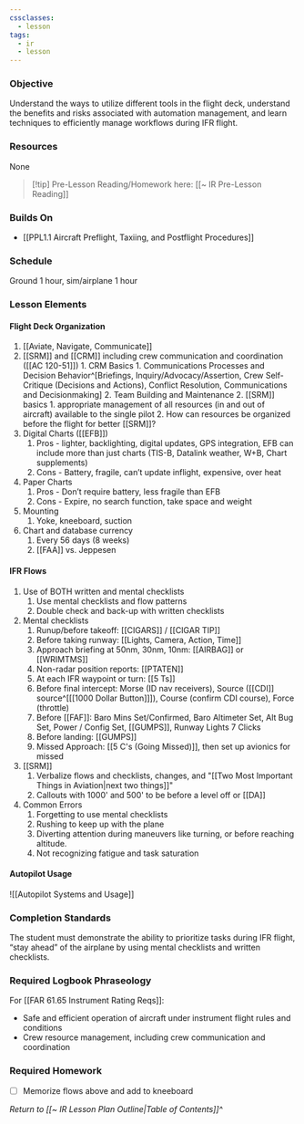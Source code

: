 ```yaml
---
cssclasses:
  - lesson
tags:
  - ir
  - lesson
---
```

### Objective
Understand the ways to utilize different tools in the flight deck, understand the benefits and risks associated with automation management, and learn techniques to efficiently manage workflows during IFR flight. 

### Resources
None

> [!tip] Pre-Lesson Reading/Homework here: [[~ IR Pre-Lesson Reading]]

### Builds On
- [[PPL1.1 Aircraft Preflight, Taxiing, and Postflight Procedures]]

### Schedule
Ground 1 hour, sim/airplane 1 hour

### Lesson Elements
#### Flight Deck Organization
1. [[Aviate, Navigate, Communicate]]
2. [[SRM]] and [[CRM]] including crew communication and coordination ([[AC 120-51]])
		1. CRM Basics
			1. Communications Processes and Decision Behavior^[Briefings, Inquiry/Advocacy/Assertion, Crew Self-Critique (Decisions and Actions), Conflict Resolution, Communications and Decisionmaking]
			2. Team Building and Maintenance
		2. [[SRM]] basics
			1. appropriate management of all resources (in and out of aircraft) available to the single pilot
			2. How can resources be organized before the flight for better [[SRM]]?
3. Digital Charts ([[EFB]])
	1. Pros - lighter, backlighting, digital updates, GPS integration, EFB can include more than just charts (TIS-B, Datalink weather, W+B, Chart supplements)
	2. Cons - Battery, fragile, can’t update inflight, expensive, over heat
4. Paper Charts
	1. Pros - Don’t require battery, less fragile than EFB
	2. Cons - Expire, no search function, take space and weight
5. Mounting
	1. Yoke, kneeboard, suction
6. Chart and database currency
	1. Every 56 days (8 weeks)
	2. [[FAA]] vs. Jeppesen

#### IFR Flows
1. Use of BOTH written and mental checklists 
	1. Use mental checklists and flow patterns 
	2. Double check and back-up with written checklists 
2. Mental checklists 
	1. Runup/before takeoff: [[CIGARS]] / [[CIGAR TIP]]
	2. Before taking runway: [[Lights, Camera, Action, Time]]
	4. Approach briefing at 50nm, 30nm, 10nm: [[AIRBAG]] or [[WRIMTMS]]
	5. Non-radar position reports: [[PTATEN]]
	6. At each IFR waypoint or turn: [[5 Ts]]
	7. Before final intercept: Morse (ID nav receivers), Source ([[CDI]] source^[[[1000 Dollar Button]]]), Course (confirm CDI course), Force (throttle)
	8. Before [[FAF]]: Baro Mins Set/Confirmed, Baro Altimeter Set, Alt Bug Set, Power / Config Set, [[GUMPS]], Runway Lights 7 Clicks
	9. Before landing: [[GUMPS]]
	10. Missed Approach: [[5 C's (Going Missed)]], then set up avionics for missed
3. [[SRM]]
	1. Verbalize flows and checklists, changes, and "[[Two Most Important Things in Aviation|next two things]]"
	2. Callouts with 1000' and 500' to be before a level off or [[DA]]
4. Common Errors 
	1. Forgetting to use mental checklists 
	2. Rushing to keep up with the plane 
	3. Diverting attention during maneuvers like turning, or before reaching altitude. 
	4. Not recognizing fatigue and task saturation

#### Autopilot Usage
![[Autopilot Systems and Usage]]

### Completion Standards
The student must demonstrate the ability to prioritize tasks during IFR flight, “stay ahead” of the airplane by using mental checklists and written checklists.

### Required Logbook Phraseology
For [[FAR 61.65 Instrument Rating Reqs]]:
- Safe and efficient operation of aircraft under instrument flight rules and conditions
- Crew resource management, including crew communication and coordination

### Required Homework
- [ ] Memorize flows above and add to kneeboard

*Return to [[~ IR Lesson Plan Outline|Table of Contents]]^*